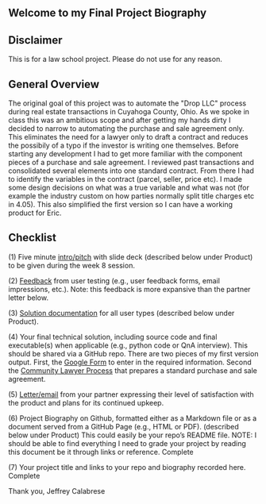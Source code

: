 ## Welcome to my Final Project Biography

## Disclaimer
This is for a law school project. Please do not use for any reason. 

## General Overview

The original goal of this project was to automate the "Drop LLC" process during real estate transactions in Cuyahoga County, Ohio. As we spoke in class this was an ambitious scope and after getting my hands dirty I decided to narrow to automating the purchase and sale agreement only. This eliminates the need for a lawyer only to draft a contract and reduces the possibily of a typo if the investor is writing one themselves. Before starting any development I had to get more familiar with the component pieces of a purchase and sale agreement. I reviewed past transactions and consolidated several elements into one standard contract. From there I had to identify the variables in the contract (parcel, seller, price etc). I made some design decisions on what was a true variable and what was not (for example the industry custom on how parties normally split title charges etc in 4.05). This also simplified the first version so I can have a working product for Eric. 

## Checklist

(1) Five minute [intro/pitch](https://jcalabrese2.github.io/Calabrese_CTL_Final/CTL%20-%20Final%20Project.pdf) with slide deck (described below under Product) to be given during the week 8 session. 

(2) [Feedback](https://jcalabrese2.github.io/Calabrese_CTL_Final/User%20Feedback%20&%20Satisfaction.pdf) from user testing (e.g., user feedback forms, email impressions, etc.). Note: this feedback is more expansive than the partner letter below.

(3) [Solution documentation](https://jcalabrese2.github.io/Calabrese_CTL_Final/CTL%20-%20Cle_P_S_User%20Documentation%20.pdf) for all user types (described below under Product).

(4) Your final technical solution, including source code and final executable(s) when applicable (e.g., python code or QnA interview). This should be shared via a GitHub repo. There are two pieces of my first version output. First, the [Google Form](https://forms.gle/ykVAaQRyJHjviGhS7) to enter in the required information. Second the [Community Lawyer Process](https://jcalabrese2.app.law/cleps?access_key=VHUGh7ffgIfhX46g7Sud9ubua) that prepares a standard purchase and sale agreement. 

(5) [Letter/email](https://jcalabrese2.github.io/Calabrese_CTL_Final/User%20Feedback%20&%20Satisfaction.pdf) from your partner expressing their level of satisfaction with the product and plans for its continued upkeep.

(6) Project Biography on Github, formatted either as a Markdown file or as a document served from a GitHub Page (e.g., HTML or PDF). (described below under Product) This could easily be your repo’s README file. NOTE: I should be able to find everything I need to grade your project by reading this document be it through links or reference. Complete

(7) Your project title and links to your repo and biography recorded here. Complete

Thank you,
Jeffrey Calabrese
